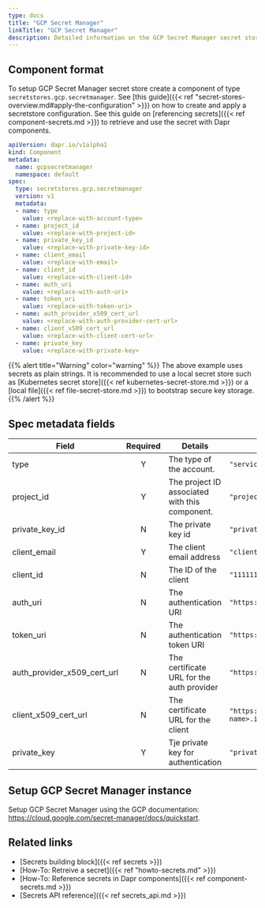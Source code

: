 ```yaml
---
type: docs
title: "GCP Secret Manager"
linkTitle: "GCP Secret Manager"
description: Detailed information on the GCP Secret Manager secret store component
---
```


## Component format

To setup GCP Secret Manager secret store create a component of type `secretstores.gcp.secretmanager`. See [this guide]({{< ref "secret-stores-overview.md#apply-the-configuration" >}}) on how to create and apply a secretstore configuration. See this guide on [referencing secrets]({{< ref component-secrets.md >}}) to retrieve and use the secret with Dapr components.

```yaml
apiVersion: dapr.io/v1alpha1
kind: Component
metadata:
  name: gcpsecretmanager
  namespace: default
spec:
  type: secretstores.gcp.secretmanager
  version: v1
  metadata:
  - name: type
    value: <replace-with-account-type>
  - name: project_id
    value: <replace-with-project-id>
  - name: private_key_id
    value: <replace-with-private-key-id>
  - name: client_email
    value: <replace-with-email>
  - name: client_id
    value: <replace-with-client-id>
  - name: auth_uri
    value: <replace-with-auth-uri> 
  - name: token_uri
    value: <replace-with-token-uri> 
  - name: auth_provider_x509_cert_url
    value: <replace-with-auth-provider-cert-url> 
  - name: client_x509_cert_url
    value: <replace-with-client-cert-url> 
  - name: private_key
    value: <replace-with-private-key>
```

{{% alert title="Warning" color="warning" %}}
The above example uses secrets as plain strings. It is recommended to use a local secret store such as [Kubernetes secret store]({{< ref kubernetes-secret-store.md >}}) or a [local file]({{< ref file-secret-store.md >}}) to bootstrap secure key storage.
{{% /alert %}}

## Spec metadata fields

| Field              | Required | Details                        | Example             |
|--------------------|:--------:|--------------------------------|---------------------|
| type               | Y        | The type of the account.   | `"serviceAccount"` | 
| project_id         | Y        | The project ID associated with this component. | `"project_id"` |
| private_key_id     | N        | The private key id  | `"privatekey"` |
| client_email       | Y        | The client email address | `"client@example.com"` |
| client_id          | N        | The ID of the client     | `"11111111"` |
| auth_uri           | N        | The authentication URI   | `"https://accounts.google.com/o/oauth2/auth"` |
| token_uri          | N        | The authentication token URI | `"https://oauth2.googleapis.com/token"` |
| auth_provider_x509_cert_url | N | The certificate URL for the auth provider | `"https://www.googleapis.com/oauth2/v1/certs"` |
| client_x509_cert_url | N | The certificate URL for the client | `"https://www.googleapis.com/robot/v1/metadata/x509/<project-name>.iam.gserviceaccount.com"`|
| private_key | Y | Tje private key for authentication | `"privateKey"` |

## Setup GCP Secret Manager instance

Setup GCP Secret Manager using the GCP documentation: https://cloud.google.com/secret-manager/docs/quickstart.

## Related links
- [Secrets building block]({{< ref secrets >}})
- [How-To: Retreive a secret]({{< ref "howto-secrets.md" >}})
- [How-To: Reference secrets in Dapr components]({{< ref component-secrets.md >}})
- [Secrets API reference]({{< ref secrets_api.md >}})